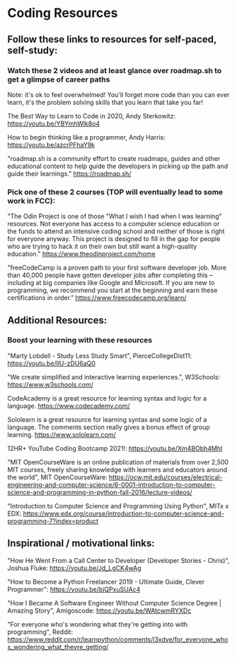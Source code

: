 # Coding Resources

## Follow these links to resources for self-paced, self-study:

### Watch these 2 videos and at least glance over roadmap.sh to get a glimpse of career paths
Note: it's ok to feel overwhelmed! You'll forget more code than you can ever learn, it's the problem solving skills that you learn that take you far!

The Best Way to Learn to Code in 2020, Andy Sterkowitz:
https://youtu.be/YBYmhWlk8o4

How to begin thinking like a programmer, Andy Harris:
https://youtu.be/azcrPFhaY9k

"roadmap.sh is a community effort to create roadmaps, guides and other educational content to help guide the developers in picking up the path and guide their learnings."
https://roadmap.sh/

### Pick one of these 2 courses (TOP will eventually lead to some work in FCC): 

"The Odin Project is one of those "What I wish I had when I was learning" resources. Not everyone has access to a computer science education or the funds to attend an intensive coding school and neither of those is right for everyone anyway. This project is designed to fill in the gap for people who are trying to hack it on their own but still want a high-quality education."
https://www.theodinproject.com/home

"freeCodeCamp is a proven path to your first software developer job.
More than 40,000 people have gotten developer jobs after completing this – including at big companies like Google and Microsoft.
If you are new to programming, we recommend you start at the beginning and earn these certifications in order."
https://www.freecodecamp.org/learn/


## Additional Resources:

### Boost your learning with these resources

"Marty Lobdell - Study Less Study Smart", PierceCollegeDist11:
https://youtu.be/IlU-zDU6aQ0

"We create simplified and interactive learning experiences.", W3Schools:
https://www.w3schools.com/

CodeAcademy is a great resource for learning syntax and logic for a language.
https://www.codecademy.com/

Sololearn is a great resource for learning syntax and some logic of a language. The comments section really gives a bonus effect of group learning.
https://www.sololearn.com/

12HR+ YouTube Coding Bootcamp 2021!:
https://youtu.be/Xm4BObh4MhI

"MIT OpenCourseWare is an online publication of materials from over 2,500 MIT courses, freely sharing knowledge with learners and educators around the world", MIT OpenCourseWare:
https://ocw.mit.edu/courses/electrical-engineering-and-computer-science/6-0001-introduction-to-computer-science-and-programming-in-python-fall-2016/lecture-videos/

"Introduction to Computer Science and Programming Using Python", MITx x EDX:
https://www.edx.org/course/introduction-to-computer-science-and-programming-7?index=product

## Inspirational / motivational links:

"How He Went From a Call Center to Developer (Developer Stories - Chris)", Joshua Fluke:
https://youtu.be/Jd_LgCK4wAg

"How to Become a Python Freelancer 2019 - Ultimate Guide, Clever Programmer":
https://youtu.be/bjQPxuSUAc4

"How I Became A Software Engineer Without Computer Science Degree | Amazing Story", Amigoscode:
https://youtu.be/WAtcwmRYXDc

"For everyone who's wondering what they're getting into with programming", Reddit:
https://www.reddit.com/r/learnpython/comments/l3xdve/for_everyone_whos_wondering_what_theyre_getting/


